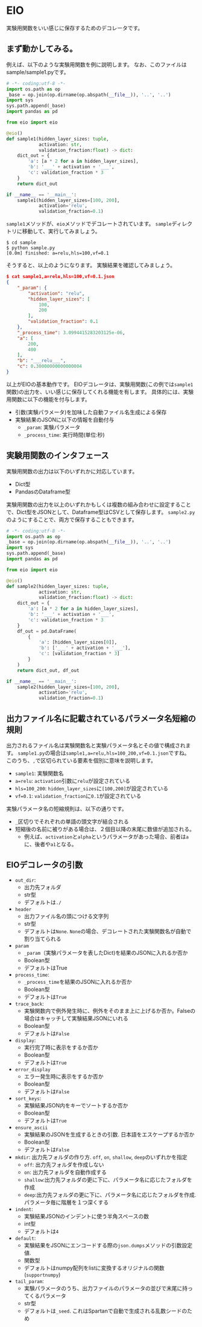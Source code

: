# EIO
実験用関数をいい感じに保存するためのデコレータです。

## まず動かしてみる。
例えば、以下のような実験用関数を例に説明します。
なお、このファイルはsample/sample1.pyです。
```python
# -*- coding:utf-8 -*-
import os.path as op
_base = op.join(op.dirname(op.abspath(__file__)), '..', '..')
import sys
sys.path.append(_base)
import pandas as pd

from eio import eio

@eio()
def sample1(hidden_layer_sizes: tuple,
            activation: str,
            validation_fraction:float) -> dict:
    dict_out = {
        'a': [a * 2 for a in hidden_layer_sizes],
        'b': '___' + activation + '___',
        'c': validation_fraction * 3
    }
    return dict_out

if __name__ == '__main__':
    sample1(hidden_layer_sizes=[100, 200],
            activation='relu',
            validation_fraction=0.1)
```
`sample1`メソッドが、`eio`メソッドでデコレートされています。
`sample`ディレクトリに移動して、実行してみましょう。
```
$ cd sample
$ python sample.py
[0.0m] finished: a=relu,hls=100,vf=0.1
```
そうすると、以上のようになります。
実験結果を確認してみましょう。
```json
$ cat sample1,a=relu,hls=100,vf=0.1.json
{
    "_param": {
        "activation": "relu",
        "hidden_layer_sizes": [
            100,
            200
        ],
        "validation_fraction": 0.1
    },
    "_process_time": 3.0994415283203125e-06,
    "a": [
        200,
        400
    ],
    "b": "___relu___",
    "c": 0.30000000000000004
}
```

以上がEIOの基本動作です。
EIOデコレータは、実験用関数(この例では`sample1`関数)の出力を、いい感じに保存してくれる機能を有します。
具体的には、実験用関数に以下の機能を付与します。

- 引数(実験パラメータ)を加味した自動ファイル名生成による保存
- 実験結果のJSONに以下の情報を自動付与
  - `_param`: 実験パラメータ
  - `_process_time`: 実行時間(単位:秒)


## 実験用関数のインタフェース
実験用関数の出力は以下のいずれかに対応しています。

- Dict型
- PandasのDataframe型

実験用関数の出力を以上のいずれかもしくは複数の組み合わせに設定することで、Dict型をJSONとして、Dataframe型はCSVとして保存します。
`sample2.py`のようにすることで、両方で保存することもできます。
```python
# -*- coding:utf-8 -*-
import os.path as op
_base = op.join(op.dirname(op.abspath(__file__)), '..', '..')
import sys
sys.path.append(_base)
import pandas as pd

from eio import eio

@eio()
def sample2(hidden_layer_sizes: tuple,
            activation: str,
            validation_fraction:float) -> dict:
    dict_out = {
        'a': [a * 2 for a in hidden_layer_sizes],
        'b': '___' + activation + '___',
        'c': validation_fraction * 3
    }
    df_out = pd.DataFrame(
        {
            'a': [hidden_layer_sizes[0]],
            'b': ['___' + activation + '___'],
            'c': [validation_fraction * 3]
        }
    )
    return dict_out, df_out

if __name__ == '__main__':
    sample2(hidden_layer_sizes=[100, 200],
            activation='relu',
            validation_fraction=0.1)
```

## 出力ファイル名に記載されているパラメータ名短縮の規則
出力されるファイル名は実験関数名と実験パラメータ名とその値で構成されます。
`sample1.py`の場合は`sample1,a=relu,hls=100_200,vf=0.1.json`ですね。
このうち、`,`で区切られている要素を個別に意味を説明します。

- `sample1`: 実験関数名
- `a=relu`: `activation`引数に`relu`が設定されている
- `hls=100_200`: `hidden_layer_sizes`に`[100,200]`が設定されている
- `vf=0.1`: `validation_fraction`に`0.1`が設定されている

実験パラメータ名の短縮規則は、以下の通りです。
- `_`区切りでそれぞれの単語の頭文字が結合される
- 短縮後の名前に被りがある場合は、２個目以降の末尾に数値が追加される。
  - 例えば、`activation`と`alpha`というパラメータがあった場合、前者は`a`に、後者や`a1`となる。


## EIOデコレータの引数
- `out_dir`:
  - 出力先フォルダ
  - str型
  - デフォルトは`./`
- `header`
  - 出力ファイル名の頭につける文字列
  - str型
  - デフォルトは`None`. `None`の場合、デコレートされた実験関数名が自動で割り当てられる
- `param`
  - `_param`（実験パラメータを表したDict)を結果のJSONに入れるか否か
  - Boolean型
  - デフォルトはTrue
- `process_time`:
  - `_process_time`を結果のJSONに入れるか否か
  - Boolean型
  - デフォルトは`True`
- `trace_back`:
  - 実験関数内で例外発生時に、例外をそのまま上に上げるか否か。Falseの場合はキャッチして実験結果JSONにいれる
  - Boolean型
  - デフォルトは`False`
- `display`:
  - 実行完了時に表示をするか否か
  - Boolean型
  - デフォルトは`True`
- `error_display`
  - エラー発生時に表示をするか否か
  - Boolean型
  - デフォルトは`False`
- `sort_keys`:
  - 実験結果JSON内をキーでソートするか否か
  - Boolean型
  - デフォルトは`True`
- `ensure_ascii`
  - 実験結果のJSONを生成するときの引数. 日本語をエスケープするか否か
  - Boolean型
  - デフォルトは`False`
- `mkdir`: 出力先フォルダの作り方. `off`, `on`, `shallow`, `deep`のいずれかを指定
  - `off`: 出力先フォルダを作成しない
  - `on`: 出力先フォルダを自動作成する
  - `shallow`:出力先フォルダの更に下に、パラメータ名に応じたフォルダを作成
  - `deep`:出力先フォルダの更に下に、パラメータ名に応じたフォルダを作成.パラメータ毎に階層を１つ深くする
- `indent`:
  - 実験結果JSONのインデントに使う半角スペースの数
  - int型
  - デフォルトは`4`
- `default`:
  - 実験結果をJSONにエンコードする際の`json.dumps`メソッドの引数設定値.
  - 関数型
  - デフォルトはnumpy配列をlistに変換するオリジナルの関数(`supportnumpy`)
- `tail_param`:
  - 実験パラメータのうち、出力ファイルのパラメータの並びで末尾に持ってくるパラメータ
  - str型
  - デフォルトは`_seed`. これはSpartanで自動で生成される乱数シードのため

